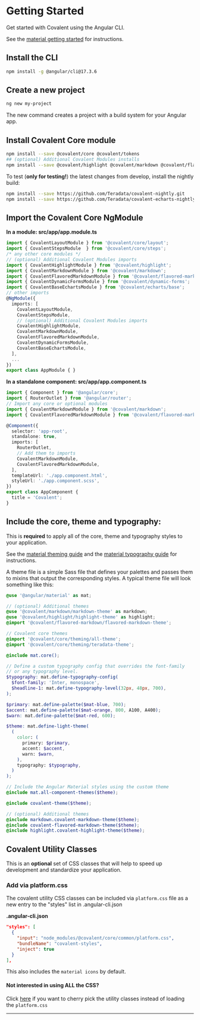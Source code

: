 # Getting Started

Get started with Covalent using the Angular CLI.

See the [material getting started](https://v17.material.angular.io/guide/getting-started) for instructions.

## Install the CLI

```bash
npm install -g @angular/cli@17.3.6
```

## Create a new project

```bash
ng new my-project
```

The new command creates a project with a build system for your Angular app.

## Install Covalent Core module

```bash
npm install --save @covalent/core @covalent/tokens
## (optional) Additional Covalent Modules installs
npm install --save @covalent/highlight @covalent/markdown @covalent/flavored-markdown @covalent/dynamic-forms @covalent/echarts
```

To test (**only for testing!**) the latest changes from develop, install the nightly build:

```bash
npm install --save https://github.com/Teradata/covalent-nightly.git
npm install --save https://github.com/Teradata/covalent-echarts-nightly.git
```

## Import the Covalent Core NgModule

**In a module: src/app/app.module.ts**

```ts
import { CovalentLayoutModule } from '@covalent/core/layout';
import { CovalentStepsModule  } from '@covalent/core/steps';
/* any other core modules */
// (optional) Additional Covalent Modules imports
import { CovalentHighlightModule } from '@covalent/highlight';
import { CovalentMarkdownModule } from '@covalent/markdown';
import { CovalentFlavoredMarkdownModule } from '@covalent/flavored-markdown';
import { CovalentDynamicFormsModule } from '@covalent/dynamic-forms';
import { CovalentBaseEchartsModule } from '@covalent/echarts/base';
// other imports
@NgModule({
  imports: [
    CovalentLayoutModule,
    CovalentStepsModule,
    // (optional) Additional Covalent Modules imports
    CovalentHighlightModule,
    CovalentMarkdownModule,
    CovalentFlavoredMarkdownModule,
    CovalentDynamicFormsModule,
    CovalentBaseEchartsModule,
  ],
  ...
})
export class AppModule { }
```

**In a standalone component: src/app/app.component.ts**

```ts
import { Component } from '@angular/core';
import { RouterOutlet } from '@angular/router';
// Import any core or optional modules
import { CovalentMarkdownModule } from '@covalent/markdown';
import { CovalentFlavoredMarkdownModule } from '@covalent/flavored-markdown';

@Component({
  selector: 'app-root',
  standalone: true,
  imports: [
    RouterOutlet,
    // Add them to imports
    CovalentMarkdownModule,
    CovalentFlavoredMarkdownModule,
  ],
  templateUrl: './app.component.html',
  styleUrl: './app.component.scss',
})
export class AppComponent {
  title = 'Covalent';
}
```

## Include the core, theme and typography:

This is **required** to apply all of the core, theme and typography styles to your application.

See the [material theming guide](https://v17.material.angular.io/guide/theming) and the [material typography guide](https://v17.material.angular.io/guide/typography) for instructions.

A theme file is a simple Sass file that defines your palettes and passes them to mixins that output the corresponding styles. A typical theme file will look something like this:

```scss
@use '@angular/material' as mat;

// (optional) Additional themes
@use '@covalent/markdown/markdown-theme' as markdown;
@use '@covalent/highlight/highlight-theme' as highlight;
@import '@covalent/flavored-markdown/flavored-markdown-theme';

// Covalent core themes
@import '@covalent/core/theming/all-theme';
@import '@covalent/core/theming/teradata-theme';

@include mat.core();

// Define a custom typography config that overrides the font-family
// or any typography level.
$typography: mat.define-typography-config(
  $font-family: 'Inter, monospace',
  $headline-1: mat.define-typography-level(32px, 48px, 700),
);

$primary: mat.define-palette($mat-blue, 700);
$accent: mat.define-palette($mat-orange, 800, A100, A400);
$warn: mat.define-palette($mat-red, 600);

$theme: mat.define-light-theme(
  (
    color: (
      primary: $primary,
      accent: $accent,
      warn: $warn,
    ),
    typography: $typography,
  )
);

// Include the Angular Material styles using the custom theme
@include mat.all-component-themes($theme);

@include covalent-theme($theme);

// (optional) Additional themes
@include markdown.covalent-markdown-theme($theme);
@include covalent-flavored-markdown-theme($theme);
@include highlight.covalent-highlight-theme($theme);
```

## Covalent Utility Classes

This is an **optional** set of CSS classes that will help to speed up development and standardize your application.

### Add via platform.css

The covalent utility CSS classes can be included via `platform.css` file as a new entry to the "styles" list in .angular-cli.json

**.angular-cli.json**

```json
"styles": [
  {
    "input": "node_modules/@covalent/core/common/platform.css",
    "bundleName": "covalent-styles",
    "inject": true
  }
],
```

This also includes the `material icons` by default.

#### Not interested in using ALL the CSS?

Click [here](https://teradata.github.io/covalent/v8/#/docs/theming/sass-mixins) if you want to cherry pick the utility classes instead of loading the `platform.css`

---
